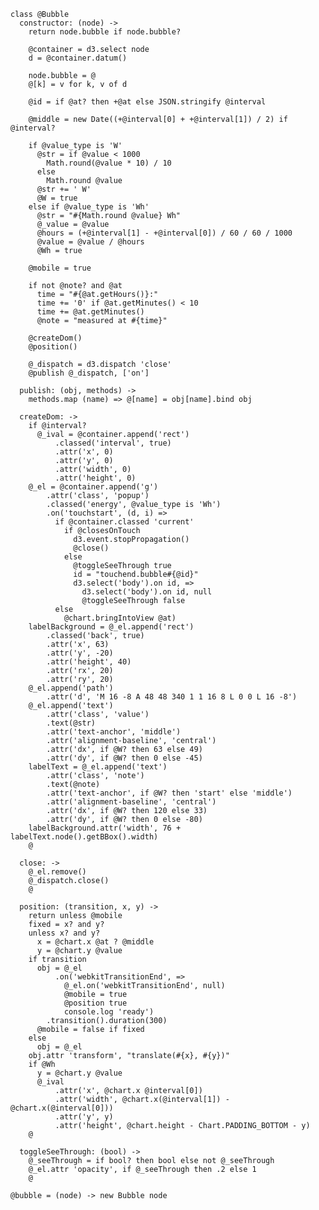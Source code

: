     class @Bubble
      constructor: (node) ->
        return node.bubble if node.bubble?

        @container = d3.select node
        d = @container.datum()

        node.bubble = @
        @[k] = v for k, v of d

        @id = if @at? then +@at else JSON.stringify @interval

        @middle = new Date((+@interval[0] + +@interval[1]) / 2) if @interval?

        if @value_type is 'W'
          @str = if @value < 1000
            Math.round(@value * 10) / 10
          else
            Math.round @value
          @str += ' W'
          @W = true
        else if @value_type is 'Wh'
          @str = "#{Math.round @value} Wh"
          @_value = @value
          @hours = (+@interval[1] - +@interval[0]) / 60 / 60 / 1000
          @value = @value / @hours
          @Wh = true

        @mobile = true

        if not @note? and @at
          time = "#{@at.getHours()}:"
          time += '0' if @at.getMinutes() < 10
          time += @at.getMinutes()
          @note = "measured at #{time}"

        @createDom()
        @position()

        @_dispatch = d3.dispatch 'close'
        @publish @_dispatch, ['on']

      publish: (obj, methods) ->
        methods.map (name) => @[name] = obj[name].bind obj

      createDom: ->
        if @interval?
          @_ival = @container.append('rect')
              .classed('interval', true)
              .attr('x', 0)
              .attr('y', 0)
              .attr('width', 0)
              .attr('height', 0)
        @_el = @container.append('g')
            .attr('class', 'popup')
            .classed('energy', @value_type is 'Wh')
            .on('touchstart', (d, i) =>
              if @container.classed 'current'
                if @closesOnTouch
                  d3.event.stopPropagation()
                  @close()
                else
                  @toggleSeeThrough true
                  id = "touchend.bubble#{@id}"
                  d3.select('body').on id, =>
                    d3.select('body').on id, null
                    @toggleSeeThrough false
              else
                @chart.bringIntoView @at)
        labelBackground = @_el.append('rect')
            .classed('back', true)
            .attr('x', 63)
            .attr('y', -20)
            .attr('height', 40)
            .attr('rx', 20)
            .attr('ry', 20)
        @_el.append('path')
            .attr('d', 'M 16 -8 A 48 48 340 1 1 16 8 L 0 0 L 16 -8')
        @_el.append('text')
            .attr('class', 'value')
            .text(@str)
            .attr('text-anchor', 'middle')
            .attr('alignment-baseline', 'central')
            .attr('dx', if @W? then 63 else 49)
            .attr('dy', if @W? then 0 else -45)
        labelText = @_el.append('text')
            .attr('class', 'note')
            .text(@note)
            .attr('text-anchor', if @W? then 'start' else 'middle')
            .attr('alignment-baseline', 'central')
            .attr('dx', if @W? then 120 else 33)
            .attr('dy', if @W? then 0 else -80)
        labelBackground.attr('width', 76 + labelText.node().getBBox().width)
        @

      close: ->
        @_el.remove()
        @_dispatch.close()
        @

      position: (transition, x, y) ->
        return unless @mobile
        fixed = x? and y?
        unless x? and y?
          x = @chart.x @at ? @middle
          y = @chart.y @value
        if transition
          obj = @_el
              .on('webkitTransitionEnd', =>
                @_el.on('webkitTransitionEnd', null)
                @mobile = true
                @position true
                console.log 'ready')
            .transition().duration(300)
          @mobile = false if fixed
        else
          obj = @_el
        obj.attr 'transform', "translate(#{x}, #{y})"
        if @Wh
          y = @chart.y @value
          @_ival
              .attr('x', @chart.x @interval[0])
              .attr('width', @chart.x(@interval[1]) - @chart.x(@interval[0]))
              .attr('y', y)
              .attr('height', @chart.height - Chart.PADDING_BOTTOM - y)
        @

      toggleSeeThrough: (bool) ->
        @_seeThrough = if bool? then bool else not @_seeThrough
        @_el.attr 'opacity', if @_seeThrough then .2 else 1
        @

    @bubble = (node) -> new Bubble node
